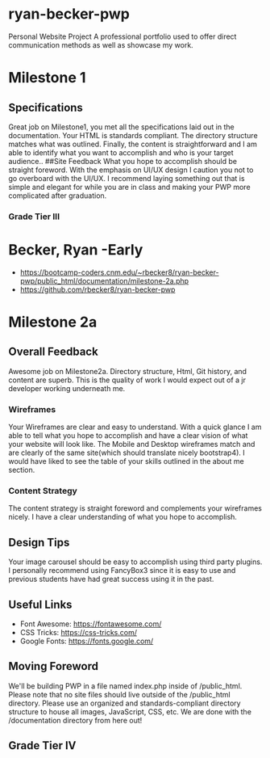 # ryan-becker-pwp
Personal Website Project
A professional portfolio used to offer direct communication methods as well as showcase my work.

# Milestone 1
## Specifications
Great job on Milestone1, you met all the specifications laid out in the documentation. Your HTML is standards compliant.  The directory structure matches what was outlined. Finally, the content is straightforward and I am able to identify what you want to accomplish and who is your target audience..
##Site Feedback
What you hope to accomplish should be straight foreword. With the emphasis on UI/UX design I caution you not to go overboard with the UI/UX. I recommend laying something out that is simple and elegant for while you are in class and making your PWP more complicated after graduation.
### Grade Tier III
# Becker, Ryan -Early
* https://bootcamp-coders.cnm.edu/~rbecker8/ryan-becker-pwp/public_html/documentation/milestone-2a.php
* https://github.com/rbecker8/ryan-becker-pwp
# Milestone 2a
## Overall Feedback
Awesome job on Milestone2a. Directory structure, Html, Git history, and content are superb. This is the quality of work I would expect out of a jr developer working underneath me.
### Wireframes
Your Wireframes are clear and easy to understand. With a quick glance I am able to tell what you hope to accomplish and have a clear vision of what your website will look like. The Mobile and Desktop wireframes match and are clearly of the same site(which should translate nicely bootstrap4). I would have liked to see the table of your skills outlined in the about me section.
### Content Strategy
The content strategy is straight foreword and complements your wireframes nicely. I have a clear understanding of what you hope to accomplish.
## Design Tips
Your image carousel should be easy to accomplish using third party plugins. I personally recommend using FancyBox3 since it is easy to use and previous students have had great success using it in the past.
## Useful Links
* Font Awesome: https://fontawesome.com/
* CSS Tricks: https://css-tricks.com/
* Google Fonts: https://fonts.google.com/
## Moving Foreword
We'll be building PWP in a file named index.php inside of /public_html. Please note that no site files should live outside of the /public_html directory. Please use an organized and standards-compliant directory structure to house all images, JavaScript, CSS, etc. We are done with the /documentation directory from here out!
## Grade Tier IV
